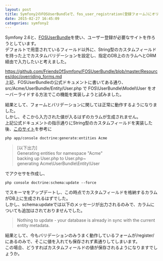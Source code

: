 ```yaml
---
layout: post
title: Symfony2のFOSUserBundleで、fos_user_registration(登録フォーム)にオリジナルのフォーム及びそこから入力された情報を格納するORM上のカラムを生成したい
date: 2015-02-27 16:45:09
categories: symfony2
---
```

<!-- {% raw %} -->
<p>Symfony 2.6と、<a href="https://github.com/FriendsOfSymfony/FOSUserBundle" rel="nofollow">FOSUserBundle</a>を使い、ユーザー登録が必要なサイトを作ろうとしています。<br>
デフォルトで用意されているフィールド以外に、String型のカスタムフィールドを持った上でカスタムバリデーションを設定し、指定のDB上のカラムへとORM経由で入力したいと考えました。</p>

<p><a href="https://github.com/FriendsOfSymfony/FOSUserBundle/blob/master/Resources/doc/overriding_forms.md" rel="nofollow">https://github.com/FriendsOfSymfony/FOSUserBundle/blob/master/Resources/doc/overriding_forms.md</a><br>
上記、FOSUserBundleの公式ドキュメントに書いてある通り、src/Acme/UserBundle/Entity/User.php で FOS\UserBundle\Model\User をオーバーライドする方法でこの機能を実装しようと試みました。</p>

<p>結果として、フォームとバリデーションに関しては正常に動作するようになりました。<br>
しかし、そこから入力された値が入るはずのカラムが生成されません。<br>
上記公式ドキュメントの指示通りにString型のカスタムフィールドを実装した後、<a href="http://old.ganchiku.com/blog/2012/05/1175.html" rel="nofollow">このサイト</a>を参考に</p>

<pre><code>php app/console doctrine:generate:entities Acme
</code></pre>

<blockquote>
  <p>[以下出力]<br>
  Generating entities for namespace "Acme"<br>
  backing up User.php to User.php~<br>
  generating Acme\UserBundle\Entity\User</p>
</blockquote>

<p>でアクセサを作成し、</p>

<pre><code>php console doctrine:schema:update --force
</code></pre>

<p>でスキーマをアップデートし、この時点でカスタムフィールドを格納するカラムがDB上に生成されるはずでした。<br>
しかし、schema:updateでは以下のメッセージが出力されるのみで、カラムについても追加はされておりませんでした。</p>

<blockquote>
  <p>Nothing to update - your database is already in sync with the current entity metadata.</p>
</blockquote>

<p>結果として、今もバリデーションのみうまく動作しているフォームが/register/にあるのみで、そこに値を入れても保存されず素通りしてしまいます。<br>
この場合、どうすればカスタムフィールドの値が保存されるようになりますでしょうか。</p>
<!-- {% endraw %} -->
